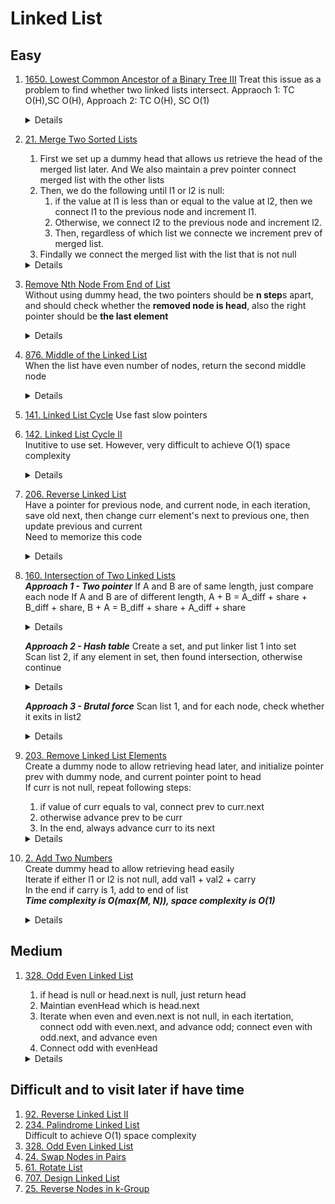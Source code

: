 # Linked List
## Easy
1. [1650. Lowest Common Ancestor of a Binary Tree III](https://leetcode.com/problems/lowest-common-ancestor-of-a-binary-tree-iii) 
    Treat this issue as a problem to find whether two linked lists intersect. Appraoch 1: TC O(H),SC O(H), Approach 2: TC O(H), SC O(1)  
    <details>

        ```python
        def lowestCommonAncestor(self, p: 'Node', q: 'Node') -> 'Node':
            ancestorsOfP = set()
            while p:
                ancestorsOfP.add(p)
                p = p.parent
            
            while q:
                if q in ancestorsOfP:
                    return q
                q = q.parent
            
            return None

        # Approach 2
        def lowestCommonAncestor(self, p: 'Node', q: 'Node') -> 'Node':
            first = p
            second = q
            while first != second:
                first = first.parent if first else q
                second = second.parent if second else p    

        return first    
        ```
    </details>
    
1. [21. Merge Two Sorted Lists](https://leetcode.com/problems/merge-two-sorted-lists)  
    1. First we set up a dummy head that allows us retrieve the head of the merged list later. And We also maintain a prev pointer connect merged list with the other lists
    1. Then, we do the following until l1 or l2 is null:
        1. if the value at l1 is less than or equal to the value at l2, then we connect l1 to the previous node and increment l1.
        1. Otherwise, we connect l2 to the previous node and increment l2. 
        1. Then, regardless of which list we connecte we increment prev of merged list.
    1. Findally we connect the merged list with the list that is not null
    <details>

    ```python
        def mergeTwoLists(self, list1: Optional[ListNode], list2: Optional[ListNode]) -> Optional[ListNode]:
            preHead = ListNode()
            prev = preHead
            while list1 and list2:
                if list1.val < list2.val:
                    prev.next = list1
                    list1 = list1.next
                else:
                    prev.next = list2
                    list2 = list2.next
    
                prev = prev.next
    
            prev.next = list1 or list2
    
            return preHead.next
    ```
    </details>

1. [Remove Nth Node From End of List](https://leetcode.com/problems/remove-nth-node-from-end-of-list)  
    Without using dummy head, the two pointers should be **n step**s apart, and should check whether the **removed node is head**, also the right pointer should be **the last element**
        <details>
    
           ```python
               for i in range(n):
                   fast = fast.next
               
               if not fast:
                  return head.next
            
               while fast.next:
                  fast = fast.next
                  slow = slow.next
              
               #When using dummy head, the two pointers are also ** n steps** apart, and the **right pointer should be last item**
               
               for i in range(n):
                   fast = fast.next
                  
                while fast.next:
                    fast = fast.next
                    slow = slow.next
           ```
         </details>
1. [876. Middle of the Linked List](https://leetcode.com/problems/middle-of-the-linked-list)   
    When the list have even number of nodes, return the second middle node
    <details>

        ```python
            def middleNode(self, head: Optional[ListNode]) -> Optional[ListNode]:     
                fast = head
                slow = head
                while fast and fast.next:
                    fast = fast.next.next
                    slow = slow.next
                return slow
        ```
    </details>
1. [141. Linked List Cycle](https://leetcode.com/problems/linked-list-cycle)
    Use fast slow pointers
1. [142. Linked List Cycle II](https://leetcode.com/problems/linked-list-cycle-ii)  
    Inutitive to use set. However, very difficult to achieve O(1) space complexity
    <details>

        ```python
            def detectCycle(self, head: Optional[ListNode]) -> Optional[ListNode]:
                seen = set()
                while head:
                    if head in seen:
                        return head
                    else:
                        seen.add(head)
                        head = head.next
                
                return None
        ```
    </details>
1. [206. Reverse Linked List](https://leetcode.com/problems/reverse-linked-list)  
    Have a pointer for previous node, and current node, in each iteration, save old next, then change curr element's next to previous one, then update previous and current  
    Need to memorize this code
    <details>

        ```python
        prev = None
        curr = head
        while curr:
            oldNext = curr.next
            curr.next = prev
            prev = curr
            curr = oldNext

        return prev
        ```
    </details>
1. [160. Intersection of Two Linked Lists](https://leetcode.com/problems/intersection-of-two-linked-lists)  
    ***Approach 1 - Two pointer***
    If A and B are of same length, just compare each node
    If A and B are of different length, A + B = A_diff + share + B_diff + share, B + A = B_diff + share + A_diff + share
    <details>

    ```python
    def getIntersectionNode(self, headA: ListNode, headB: ListNode) -> Optional[ListNode]:
        currA = headA
        currB = headB
        while currA or currB:
            if currA == currB:
                return currA
            currA = currA.next if currA else headB
            currB = currB.next if currB else headA
    ```
    </details>
    
    ***Approach 2 - Hash table***
    Create a set, and put linker list 1 into set  
    Scan list 2, if any element in set, then found intersection, otherwise continue  
    <details>

    ```python
        def getIntersectionNode(self, headA: ListNode, headB: ListNode) -> Optional[ListNode]:
            seen = set()
            while headA:
                seen.add(headA)
                headA = headA.next
            
            while headB:
                if headB in seen:
                    return headB
                headB = headB.next
            
            return None
    ```
    </details>

    ***Approach 3 - Brutal force***
    Scan list 1, and for each node, check whether it exits in list2
    <details>

    ```python
        def getIntersectionNode(self, headA: ListNode, headB: ListNode) -> Optional[ListNode]:
            while headA:
                pB = headB
                while pB:
                    if pB == headA:
                        return headA
                    pB = pB.next
                headA = headA.next
            return None
    ```
    </details>
1. [203. Remove Linked List Elements](https://leetcode.com/problems/remove-linked-list-elements)  
    Create a dummy node to allow retrieving head later, and initialize pointer prev with dummy node, and current pointer point to head  
    If curr is not null, repeat following steps:  
    1. if value of curr equals to val, connect prev to curr.next
    1. otherwise advance prev to be curr
    1. In the end, always advance curr to its next 
    <details>

    ```python
    def removeElements(self, head: Optional[ListNode], val: int) -> Optional[ListNode]:
        dummy = ListNode()
        dummy.next = head
        prev = dummy
        curr = head
        while curr:
            if curr.val == val:
                prev.next = curr.next
            else:
                prev = curr
            curr = curr.next

        return dummy.next
    ```
    </details>
1. [2. Add Two Numbers](https://leetcode.com/problems/add-two-numbers)  
    Create dummy head to allow retrieving head easily  
    Iterate if either l1 or l2 is not null, add val1 + val2 + carry  
    In the end if carry is 1, add to end of list  
    ***Time complexity is O(max(M, N)), space complexity is O(1)***
    <details>

    ```python
    def addTwoNumbers(self, l1: Optional[ListNode], l2: Optional[ListNode]) -> Optional[ListNode]:
        carry = 0
        dummy = ListNode()
        curr = dummy
        while l1 or l2:
            val1 = l1.val if l1 else 0
            val2 = l2.val if l2 else 0
            total = val1 + val2 + carry
            curr.next = ListNode(total % 10)
            carry = total // 10

            curr = curr.next 
            l1 = l1.next if l1 else None
            l2 = l2.next if l2 else None

        if carry == 1:
            curr.next = ListNode(1)
        
        return dummy.next
    ```
    </details>
    
## Medium

1. [328. Odd Even Linked List](https://leetcode.com/problems/odd-even-linked-list)  
    1. if head is null or head.next is null, just return head  
    1. Maintian evenHead which is head.next   
    1. Iterate when even and even.next is not null, in each itertation, connect odd with even.next, and advance odd; connect even with odd.next, and advance even
    1. Connect odd with evenHead  
    <details>

    ```python
    def oddEvenList(self, head: Optional[ListNode]) -> Optional[ListNode]:
        if not head or not head.next:
            return head

        odd = head
        even = head.next
        evenHead = even
        while even and even.next:
            odd.next = even.next
            odd = odd.next
            even.next = odd.next
            even = even.next
        
        odd.next = evenHead
        return head
    ```
    </details>
## Difficult and to visit later if have time
1. [92. Reverse Linked List II](https://leetcode.com/problems/reverse-linked-list-ii)
1. [234. Palindrome Linked List](https://leetcode.com/problems/palindrome-linked-list)  
    Difficult to achieve O(1) space complexity
1. [328. Odd Even Linked List](https://leetcode.com/problems/odd-even-linked-list)
1. [24. Swap Nodes in Pairs](https://leetcode.com/problems/swap-nodes-in-pairs)  
1. [61. Rotate List](https://leetcode.com/problems/rotate-list)
1. [707. Design Linked List](https://leetcode.com/problems/design-linked-list)  
1. [25. Reverse Nodes in k-Group](https://leetcode.com/problems/reverse-nodes-in-k-group)  
   
